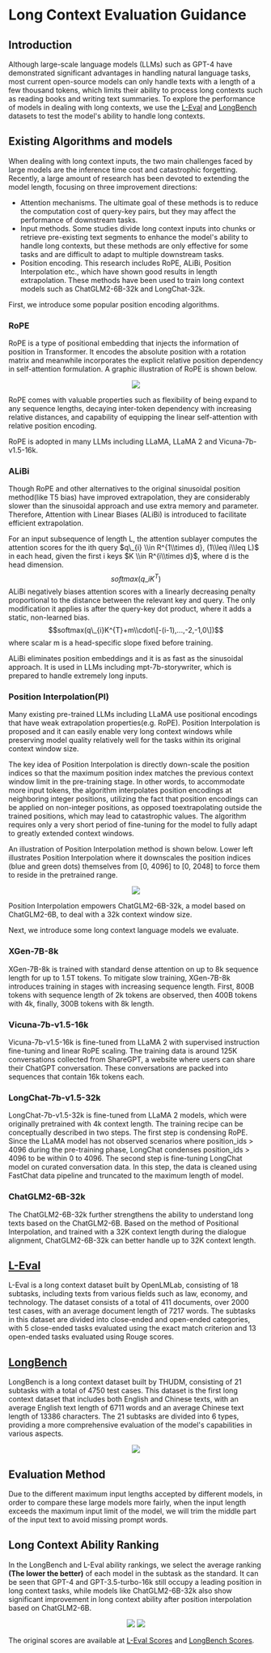 # Long Context Evaluation Guidance

## Introduction

Although large-scale language models (LLMs) such as GPT-4 have demonstrated significant advantages in handling natural language tasks, most current open-source models can only handle texts with a length of a few thousand tokens, which limits their ability to process long contexts such as reading books and writing text summaries. To explore the performance of models in dealing with long contexts, we use the [L-Eval](https://github.com/OpenLMLab/LEval) and [LongBench](https://github.com/THUDM/LongBench) datasets to test the model's ability to handle long contexts.

## Existing Algorithms and models

When dealing with long context inputs, the two main challenges faced by large models are the inference time cost and catastrophic forgetting. Recently, a large amount of research has been devoted to extending the model length, focusing on three improvement directions:

- Attention mechanisms. The ultimate goal of these methods is to reduce the computation cost of query-key pairs, but they may affect the performance of downstream tasks.
- Input methods. Some studies divide long context inputs into chunks or retrieve pre-existing text segments to enhance the model's ability to handle long contexts, but these methods are only effective for some tasks and are difficult to adapt to multiple downstream tasks.
- Position encoding. This research includes RoPE, ALiBi, Position Interpolation etc., which have shown good results in length extrapolation. These methods have been used to train long context models such as ChatGLM2-6B-32k and LongChat-32k.

First, we introduce some popular position encoding algorithms.

### RoPE

RoPE is a type of positional embedding that injects the information of position in Transformer. It encodes the absolute position with a rotation matrix and meanwhile incorporates the explicit relative position dependency in self-attention formulation. A graphic illustration of RoPE is shown below.

<div align="center">
<img src=https://github.com/open-compass/opencompass/assets/75252858/08c57958-0dcb-40d7-b91b-33f20ca2d89f>
</div>

RoPE comes with valuable properties such as flexibility of being expand to any sequence lengths, decaying inter-token dependency with increasing relative distances, and capability of equipping the linear self-attention with relative position encoding.

RoPE is adopted in many LLMs including LLaMA, LLaMA 2 and Vicuna-7b-v1.5-16k.

### ALiBi

Though RoPE and other alternatives to the original sinusoidal position method(like T5 bias) have improved extrapolation, they are considerably slower than the sinusoidal approach and use extra memory and parameter. Therefore, Attention with Linear Biases (ALiBi) is introduced to facilitate efficient extrapolation.

For an input subsequence of length L, the attention sublayer computes the attention scores for the ith query $q\_{i} \\in R^{1\\times d}, (1\\leq i\\leq L)$ in each head, given the first i keys $K \\in R^{i\\times d}$, where d is the head dimension.
$$softmax(q\_{i}K^{T})$$
ALiBi negatively biases attention scores with a linearly decreasing penalty proportional to the distance between the relevant key and query.  The only modification it applies is after the query-key dot product, where it adds a static, non-learned bias.
$$softmax(q\_{i}K^{T}+m\\cdot\[-(i-1),...,-2,-1,0\])$$
where scalar m is a head-specific slope fixed before training.

ALiBi eliminates position embeddings and it is as fast as the sinusoidal approach. It is used in LLMs including mpt-7b-storywriter, which is prepared to handle extremely long inputs.

### Position Interpolation(PI)

Many existing pre-trained LLMs including LLaMA use positional encodings that have weak extrapolation properties(e.g. RoPE). Position Interpolation is proposed and it can easily enable very long context windows while preserving model quality relatively well for the tasks within its original context window size.

The key idea of Position Interpolation is directly down-scale the position indices so that the maximum position index matches the previous context window limit in the pre-training stage. In other words, to accommodate more input tokens, the algorithm interpolates position encodings at neighboring integer positions, utilizing the fact that position encodings can be applied on non-integer positions, as opposed toextrapolating outside the trained positions, which may lead to catastrophic values. The algorithm requires only a very short period of fine-tuning for the model to fully adapt to greatly extended context windows.

An illustration of Position Interpolation method is shown below. Lower left illustrates Position Interpolation where it downscales the position indices (blue and green dots) themselves from \[0, 4096\] to \[0, 2048\] to force them to reside in the pretrained range.

<div align="center">
<img src=https://github.com/open-compass/opencompass/assets/75252858/406454ba-a811-4c66-abbe-3a5528947257>
</div>

Position Interpolation empowers ChatGLM2-6B-32k, a model based on ChatGLM2-6B, to deal with a 32k context window size.

Next, we introduce some long context language models we evaluate.

### XGen-7B-8k

XGen-7B-8k is trained with standard dense attention on up to 8k sequence length for up to 1.5T tokens. To mitigate slow training, XGen-7B-8k introduces training in stages with increasing sequence length. First, 800B tokens with sequence length of 2k tokens are observed, then 400B tokens with 4k, finally, 300B tokens with 8k length.

### Vicuna-7b-v1.5-16k

Vicuna-7b-v1.5-16k is fine-tuned from LLaMA 2 with supervised instruction fine-tuning and linear RoPE scaling. The training data is around 125K conversations collected from ShareGPT, a website where users can share their ChatGPT conversation. These conversations are packed into sequences that contain 16k tokens each.

### LongChat-7b-v1.5-32k

LongChat-7b-v1.5-32k is fine-tuned from LLaMA 2 models, which were originally pretrained with 4k context length. The training recipe can be conceptually described in two steps. The first step is condensing RoPE. Since the LLaMA model has not observed scenarios where position_ids > 4096 during the pre-training phase, LongChat condenses position_ids > 4096 to be within 0 to 4096. The second step is fine-tuning LongChat model on curated conversation data. In this step, the data is cleaned using FastChat data pipeline and truncated to the maximum length of model.

### ChatGLM2-6B-32k

The ChatGLM2-6B-32k further strengthens the ability to understand long texts based on the ChatGLM2-6B. Based on the method of Positional Interpolation, and trained with a 32K context length during the dialogue alignment, ChatGLM2-6B-32k can better handle up to 32K context length.

## [L-Eval](https://github.com/OpenLMLab/LEval)

L-Eval is a long context dataset built by OpenLMLab, consisting of 18 subtasks, including texts from various fields such as law, economy, and technology. The dataset consists of a total of 411 documents, over 2000 test cases, with an average document length of 7217 words. The subtasks in this dataset are divided into close-ended and open-ended categories, with 5 close-ended tasks evaluated using the exact match criterion and 13 open-ended tasks evaluated using Rouge scores.

## [LongBench](https://github.com/THUDM/LongBench)

LongBench is a long context dataset built by THUDM, consisting of 21 subtasks with a total of 4750 test cases. This dataset is the first long context dataset that includes both English and Chinese texts, with an average English text length of 6711 words and an average Chinese text length of 13386 characters. The 21 subtasks are divided into 6 types, providing a more comprehensive evaluation of the model's capabilities in various aspects.

<div align="center">
<img src=https://github.com/open-compass/opencompass/assets/75252858/4555e937-c519-4e9c-ad8d-7370430d466a>
</div>

## Evaluation Method

Due to the different maximum input lengths accepted by different models, in order to compare these large models more fairly, when the input length exceeds the maximum input limit of the model, we will trim the middle part of the input text to avoid missing prompt words.

## Long Context Ability Ranking

In the LongBench and L-Eval ability rankings, we select the average ranking **(The lower the better)** of each model in the subtask as the standard. It can be seen that GPT-4 and GPT-3.5-turbo-16k still occupy a leading position in long context tasks, while models like ChatGLM2-6B-32k also show significant improvement in long context ability after position interpolation based on ChatGLM2-6B.

<div align="center">
<img src=https://github.com/open-compass/opencompass/assets/75252858/29b5ad12-d9a3-4255-be0a-f770923fe514>
<img src=https://github.com/open-compass/opencompass/assets/75252858/680b4cda-c2b1-45d1-8c33-196dee1a38f3>
</div>

The original scores are available at [L-Eval Scores](https://github.com/open-compass/opencompass/docs/en/advanced_guides/result_leval.md) and [LongBench Scores](https://github.com/open-compass/opencompass/docs/en/advanced_guides/result_longbench.md).
